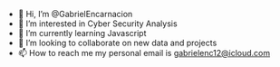 - 👋 Hi, I’m @GabrielEncarnacion
- 👀 I’m interested in Cyber Security Analysis
- 🌱 I’m currently learning Javascript 
- 💞️ I’m looking to collaborate on new data and projects
- 📫 How to reach me my personal email is gabrielenc12@icloud.com

<!---
GabrielEncarnacion/GabrielEncarnacion is a ✨ special ✨ repository because its `README.md` (this file) appears on your GitHub profile.
You can click the Preview link to take a look at your changes.
--->
